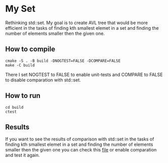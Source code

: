 # My Set
Rethinking std::set. My goal is to create AVL tree that would be more efficient in the tasks of finding kth smallest elemet in a set and finding the number of elements smaller then the given one.

## How to compile
```
cmake -S . -B build -DNOGTEST=FALSE -DCOMPARE=FALSE
make -C build
```
There I set NOGTEST to FALSE to enable unit-tests and COMPARE to FALSE to disable comparation with std::set. 
 
## How to run
 ```
cd build
ctest
 ```
## Results
If you want to see the results of comparison with std::set in the tasks of finding kth smallest elemet in a set and finding the number of elements smaller then the given one you can check this [file](results/compared.dat) or enable comparation and test it again.